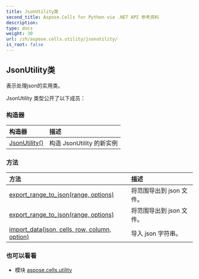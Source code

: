 ```yaml
---
title: JsonUtility类
second_title: Aspose.Cells for Python via .NET API 参考资料
description:
type: docs
weight: 30
url: /zh/aspose.cells.utility/jsonutility/
is_root: false
---
```

## JsonUtility类
表示处理json的实用类。



JsonUtility 类型公开了以下成员：

### 构造器
|构造器|描述|
| :- | :- |
| [JsonUtility()](/cells/python-net/zh/aspose.cells.utility/jsonutility/__init__/#) |构造 JsonUtility 的新实例|


### 方法
|方法|描述|
| :- | :- |
| [export_range_to_json(range, options)](/cells/python-net/zh/aspose.cells.utility/jsonutility/export_range_to_json/#Range-ExportRangeToJsonOptions) |将范围导出到 json 文件。|
| [export_range_to_json(range, options)](/cells/python-net/zh/aspose.cells.utility/jsonutility/export_range_to_json/#Range-JsonSaveOptions) |将范围导出到 json 文件。|
| [import_data(json, cells, row, column, option)](/cells/python-net/zh/aspose.cells.utility/jsonutility/import_data/#str-Cells-int-int-JsonLayoutOptions) |导入 json 字符串。|



### 也可以看看
* 模块 [aspose.cells.utility](..)
